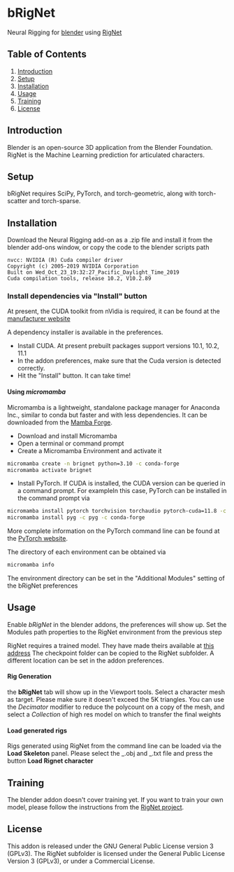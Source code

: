 # bRigNet

Neural Rigging for [blender](https://www.blender.org/ "Blender Home Page") using [RigNet](https://zhan-xu.github.io/rig-net/ "RigNet Home Page")

## Table of Contents

1. [Introduction](#introduction)
2. [Setup](#setup)
3. [Installation](#installation)
4. [Usage](#usage)
5. [Training](#training)
6. [License](#license)

## Introduction

Blender is an open-source 3D application from the Blender Foundation. RigNet is the Machine Learning prediction
for articulated characters.

## Setup

bRigNet requires SciPy, PyTorch, and torch-geometric, along with torch-scatter and torch-sparse.

## Installation

Download the Neural Rigging add-on as a .zip file and install it from the blender add-ons window,
or copy the code to the blender scripts path

    nvcc: NVIDIA (R) Cuda compiler driver
    Copyright (c) 2005-2019 NVIDIA Corporation
    Built on Wed_Oct_23_19:32:27_Pacific_Daylight_Time_2019
    Cuda compilation tools, release 10.2, V10.2.89

### Install dependencies via "Install" button

At present, the CUDA toolkit from nVidia is required, it can be found at the
[manufacturer website](https://developer.nvidia.com)

A dependency installer is available in the preferences.

- Install CUDA. At present prebuilt packages support versions 10.1, 10.2, 11.1
- In the addon preferences, make sure that the Cuda version is detected correctly.
- Hit the "Install" button. It can take time!

#### Using _micromamba_

Micromamba is a lightweight, standalone package manager for Anaconda Inc., similar to conda but faster and with less dependencies. It can be downloaded from the [Mamba Forge](https://github.com/mamba-org/mamba#install-mamba-or-micromamba).

- Download and install Micromamba
- Open a terminal or command prompt
- Create a Micromamba Environment and activate it

```bash
micromamba create -n brignet python=3.10 -c conda-forge
micromamba activate brignet
```

- Install PyTorch. If CUDA is installed, the CUDA version can be queried in a command prompt. For exampleIn this case, PyTorch can be installed in the command prompt via

```bash
micromamba install pytorch torchvision torchaudio pytorch-cuda=11.8 -c pytorch -c nvidia -c conda-forge
micromamba install pyg -c pyg -c conda-forge
```

More complete information on the PyTorch command line can be found at the [PyTorch website](https://pytorch.org/).

The directory of each environment can be obtained via

```bash
micromamba info
```

The environment directory can be set in the "Additional Modules" setting of the bRigNet preferences

## Usage

Enable _bRigNet_ in the blender addons, the preferences will show up.
Set the Modules path properties to the RigNet environment from the previous step

RigNet requires a trained model. They have made theirs available at [this address](https://umass-my.sharepoint.com/:u:/g/personal/zhanxu_umass_edu/EYKLCvYTWFJArehlo3-H2SgBABnY08B4k5Q14K7H1Hh0VA)
The checkpoint folder can be copied to the RigNet subfolder.
A different location can be set in the addon preferences.

#### Rig Generation

the **bRigNet** tab will show up in the Viewport tools. Select a character mesh as target.
Please make sure it doesn't exceed the 5K triangles. You can use the _Decimator_ modifier
to reduce the polycount on a copy of the mesh, and select a _Collection_ of high res model
on which to transfer the final weights

#### Load generated rigs

Rigs generated using RigNet from the command line can be loaded via the **Load Skeleton** panel.
Please select the _.obj and _.txt file and press the button **Load Rignet character**

## Training

The blender addon doesn't cover training yet. If you want to train your own model, please follow the instructions
from the [RigNet project](https://github.com/zhan-xu/RigNet#training).

## License

This addon is released under the GNU General Public License version 3 (GPLv3).
The RigNet subfolder is licensed under the General Public License Version 3 (GPLv3), or under a Commercial License.
